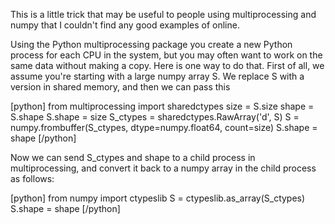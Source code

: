 <html><body><p>This is a little trick that may be useful to people using multiprocessing and numpy that I couldn't find any good examples of online.

Using the Python multiprocessing package you create a new Python process for each CPU in the system, but you may often want to work on the same data without making a copy. Here is one way to do that. First of all, we assume you're starting with a large numpy array S. We replace S with a version in shared memory, and then we can pass this

[python]
from multiprocessing import sharedctypes
size = S.size
shape = S.shape
S.shape = size
S_ctypes = sharedctypes.RawArray('d', S)
S = numpy.frombuffer(S_ctypes, dtype=numpy.float64, count=size)
S.shape = shape
[/python]

Now we can send S_ctypes and shape to a child process in multiprocessing, and convert it back to a numpy array in the child process as follows:

[python]
from numpy import ctypeslib
S = ctypeslib.as_array(S_ctypes)
S.shape = shape
[/python] </p></body></html>